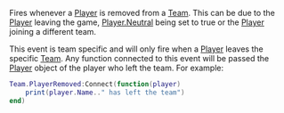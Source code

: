 Fires whenever a [Player](https://developer.roblox.com/en-us/api-reference/class/Player) is removed from a [Team](https://developer.roblox.com/en-us/api-reference/class/Team). This can be due to the [Player](https://developer.roblox.com/en-us/api-reference/class/Player) leaving the game, [Player.Neutral](https://developer.roblox.com/en-us/api-reference/property/Player/Neutral) being set to true or the [Player](https://developer.roblox.com/en-us/api-reference/class/Player) joining a different team.

This event is team specific and will only fire when a [Player](https://developer.roblox.com/en-us/api-reference/class/Player) leaves the specific [Team](https://developer.roblox.com/en-us/api-reference/class/Team). Any function connected to this event will be passed the [Player](https://developer.roblox.com/en-us/api-reference/class/Player) object of the player who left the team. For example:

```Lua
Team.PlayerRemoved:Connect(function(player)
	print(player.Name.." has left the team")
end)
```